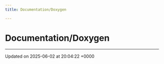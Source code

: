 ```yaml
---
title: Documentation/Doxygen

---
```


# Documentation/Doxygen








-------------------------------

Updated on 2025-06-02 at 20:04:22 +0000
